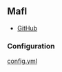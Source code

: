## Mafl <Badge type="warning" text="SL1" />

- [GitHub](https://github.com/hywax/mafl)

### Configuration

[config.yml](./overlays/production/config.yml)